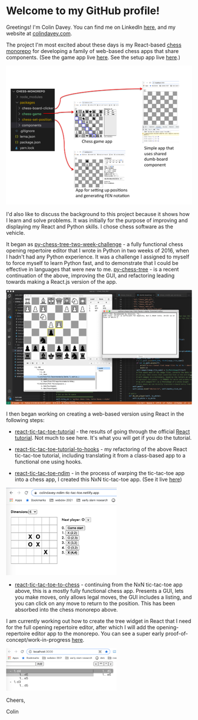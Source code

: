 # Welcome to my GitHub profile!

Greetings! I'm Colin Davey. You can find me on LinkedIn [here](https://www.linkedin.com/in/colinmdavey/), and my website at [colindavey.com](https://www.colindavey.com). 

The project I'm most excited about these days is my React-based [chess monorepo](https://github.com/colindavey/chess-monorepo) for developing a family of web-based chess apps that share components. (See the game app live [here](https://colindavey-chess-monorepo-game.netlify.app). See the setup app live [here](https://colindavey-chess-monorepo-setup.netlify.app).)

<img src="https://github.com/colindavey/colindavey/blob/main/images/chessMonorepoDiagram.jpg" width="600"/>

I'd also like to discuss the background to this project because it shows how I learn and solve problems. It was initially for the purpose of improving and displaying my React and Python skills. I chose chess software as the vehicle. 

It began as [py-chess-tree-two-week-challenge](https://github.com/colindavey/py-chess-tree-two-week-challenge) - a fully functional chess opening repertoire editor that I wrote in Python in two weeks of 2016, when I hadn't had any Python experience. It was a challenge I assigned to myself to force myself to learn Python fast, and to demonstrate that I could be effective in languages that were new to me. [py-chess-tree](https://github.com/colindavey/py-chess-tree) - is a recent continuation of the above, improving the GUI, and refactoring leading towards making a React.js version of the app. 

<img src="https://github.com/colindavey/colindavey/blob/main/images/py-chess-tree.png" width="600"/>

I then began working on creating a web-based version using React in the following steps: 

- [react-tic-tac-toe-tutorial](https://github.com/colindavey/react-tic-tac-toe-tutorial) - the results of going through the official [React tutorial](https://reactjs.org/tutorial/tutorial.html). Not much to see here. It's what you will get if you do the tutorial. 

- [react-tic-tac-toe-tutorial-to-hooks](https://github.com/colindavey/react-tic-tac-toe-tutorial-to-hooks) - my refactoring of the above React tic-tac-toe tutorial, including translating it from a class-based app to a functional one using hooks. 

- [react-tic-tac-toe-ndim](https://github.com/colindavey/react-tic-tac-toe-ndim) - in the process of warping the tic-tac-toe app into a chess app, I created this NxN tic-tac-toe app. (See it live [here](https://colindavey-ndim-tic-tac-toe.netlify.app))

<img src="https://github.com/colindavey/colindavey/blob/main/images/ndim-tic-tac-toe.png" width="300"/>

- [react-tic-tac-toe-to-chess](https://github.com/colindavey/react-tic-tac-toe-to-chess) - continuing from the NxN tic-tac-toe app above, this is a mostly fully functional chess app. Presents a GUI, lets you make moves, only allows legal moves, the GUI includes a listing, and you can click on any move to return to the position. This has been absorbed into the chess monorepo above. 

I am currently working out how to create the tree widget in React that I need for the full opening repertoire editor, after which I will add the opening-repertoire editor app to the monorepo. You can see a super early proof-of-concept/work-in-progress [here](https://github.com/colindavey/tree-play).

<img src="https://github.com/colindavey/colindavey/blob/main/images/tree-play.png" width="300"/>

Cheers,

Colin

<!--
### Hi there 👋
**colindavey/colindavey** is a ✨ _special_ ✨ repository because its `README.md` (this file) appears on your GitHub profile.

Here are some ideas to get you started:

- 🔭 I’m currently working on ...
- 🌱 I’m currently learning ...
- 👯 I’m looking to collaborate on ...
- 🤔 I’m looking for help with ...
- 💬 Ask me about ...
- 📫 How to reach me: ...
- 😄 Pronouns: ...
- ⚡ Fun fact: ...
-->
